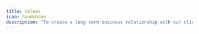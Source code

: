 ```yaml
---
title: Values
icon: handshake
description: "To create a long term business relationship with our clients through:\n\n**Safety**\t\t-\tWe do not compromise the health or safety of our employees.\n\n**Integrity** \t-\t\tWe deliver diligently on our promises\n.\n\n**Respect** \t\t-\tOur decisions and actions are motivated by fairness, trust, cooperation and involvement. \n\n**Sustainable Development**   -\tWe consider the impact of our activities on the environment and local communities in everything we do. \n\n**Continuous Improvement   **\t -   We always look to improve on our way of conducting projects and put our capabilities to trial\n.\n\n**Superior Performance**\t- Through working together as a team we aim to achieve excellent results\n."
---
```



